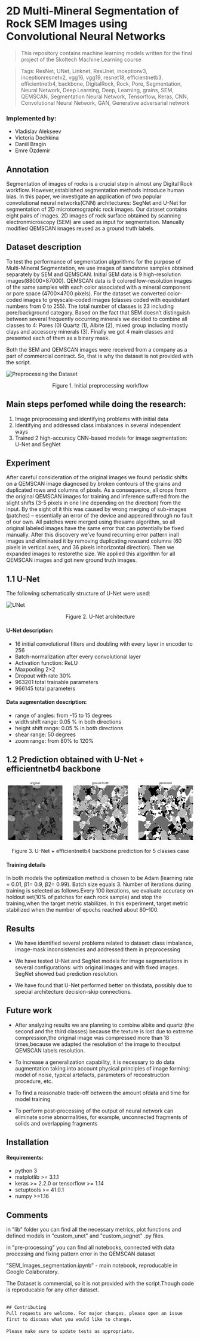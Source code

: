 
# 2D Multi-Mineral Segmentation of Rock SEM Images using Convolutional Neural Networks

> This repository contains machine learning models written for the final project of the Skoltech Machine Learning course

>Tags: ResNet, UNet, Linknet, ResUnet, inceptionv3, inceptionresnetv2, vgg16, vgg19, resnet18, efficientnetb3, efficientnetb4, backbone, DigitalRock, Rock, Pore, Segmentation, Neural Network, Deep Learning, Deep, Learning, grains, SEM, QEMSCAN, Segmentation Neural Network, Tensorflow, Keras, CNN, Convolutional Neural Network, GAN, Generative adversarial network
### Implemented by: 
* Vladislav Alekseev
* Victoria Dochkina
* Daniil Bragin
* Emre Özdemir

## Annotation
Segmentation of images of rocks is a crucial step in almost any Digital Rock workflow. However,established segmentation methods introduce human bias. In this paper, we investigate an application of two popular convolutional neural networks(CNN) architectures: SegNet and U-Net for segmentation of 2D microtomographic rock images. Our dataset contains eight pairs of images. 2D images of rock surface obtained by scanning electronmicroscopy (SEM) are used as input for segmentation. Manually modified QEMSCAN images reused as a ground truth labels.

## Dataset description
To test the performance of segmentation algorithms for the purpose of Multi-Mineral Segmentation, we use images of sandstone samples obtained separately by SEM and QEMSCAN. Initial SEM data is 9 high-resolution images(88000×87000). QEMSCAN data is 9 colored low-resolution images of the same samples with each color associated with a mineral component or pore space (4700×4700 pixels). For the dataset we converted color-coded images to greyscale-coded images (classes coded with equidistant numbers from 0 to 255).
The total number of classes is 23 including pore/background category. Based on the fact that SEM doesn’t distinguish between several frequently occurring minerals we decided to combine all classes to 4:  Pores (0) Quartz (1),  Albite (2),  mixed group including mostly clays and accessory minerals (3).
Finally we got 4 main classes and presented each of them as a binary mask.

Both the SEM and QEMSCAN images were received from a company as a part of commercial contract. So, that is why the dataset is not provided with the script.



![Preprocessing the Dataset](https://i.imgur.com/jAMoOTJ.png)

<center> Figure 1. Initial preprocessing workflow </center>

## Main steps perfomed while doing the research:

1) Image preprocessing and identifying problems with initial data
2) Identifying and addressed class imbalances in several independent ways
3) Trained 2 high-accuracy CNN-based models for image segmentation: U-Net and SegNet

## Experiment
After careful consideration of the original images we found periodic shifts on a QEMSCAN image diagnosed by broken contours of the grains and duplicated rows and columns of pixels.  As a consequence, all crops from the original QEMSCAN images for training and inference suffered from the slight shifts (3-5 pixels in one line depending on the direction) from the input.
By the sight of it this was caused by wrong merging of sub-images (patches) – essentially an error of the device and appeared through no fault of our own. All patches were merged using thesame algorithm, so all original labeled images have the same error that can potentially be fixed manually. After this discovery we’ve found recurring error pattern inall images and eliminated it by removing duplicating rowsand columns (60 pixels in vertical axes, and 36 pixels inhorizontal direction). Then we expanded images to restorethe  size.   We  applied  this  algorithm  for  all  QEMSCAN images and got new ground truth images.

## 1.1 U-Net
The following schematically structure of U-Net were used:

![UNet](https://i.imgur.com/VqMixFA.png)

<center> Figure 2. U-Net architecture </center>


#### U-Net description:
* 16 initial convolutional filters and doubling with every layer in encoder to 256
* Batch-normalization after every convolutional layer
* Activation function: ReLU
* Maxpooling 2×2
* Dropout with rate 30%
* 963201 total trainable parameters
* 966145 total parameters


#### Data augmentation description:
* range of angles: from -15 to 15 degrees
* width shift range: 0.05 % in both directions
* height shift range: 0.05 % in both directions
* shear range: 50 degrees
* zoom range: from 80% to 120%


## 1.2 Prediction obtained with U-Net + efficientnetb4 backbone

![UNetResults](https://github.com/ddvika/SEM_segmentation/blob/master/imgs/ex1.jpg?raw=true)

<center> Figure 3. U-Net  + efficientnetb4 backbone prediction for 5 classes case </center>



#### Training details 
In both models the optimization method is chosen to be Adam (learning rate = 0.01, β1= 0.9, β2= 0.99). Batch size equals 3. Number of iterations during training is selected as follows.Every 100 iterations, we evaluate accuracy on holdout set(10% of patches for each rock sample) and stop the training,when the target metric stabilizes. In this experiment, target metric stabilized when the number of epochs reached about 80–100.

## Results

* We have identified several problems related to dataset: class imbalance, image-mask inconsistencies and addressed them in preprocessing

* We have tested U-Net and SegNet models for image segmentations in several configurations: with original images and with fixed images.  SegNet showed bad prediction resolution.

* We have found that U-Net performed better on thisdata,  possibly due to special architecture decision-skip connections.


## Future work

* After analyzing results we are planning to combine albite and quartz (the second and the third classes) because the texture is lost due to extreme compression,the original image was compressed more than 18 times,because we adapted the resolution of the image to theoutput QEMSCAN labels resolution.

* To increase a generalization capability, it is necessary to do data augmentation taking into account physical principles of image forming: model of noise, typical artefacts, parameters of reconstruction procedure, etc.

* To find a reasonable trade-off between the amount ofdata and time for model training

* To perform post-processing of the output of neural network can eliminate some abnormalities, for example, unconnected fragments of solids and overlapping fragments

## Installation

#### Requirements:

* python 3
* matplotlib >= 3.1.1
* keras >= 2.2.0 or tensorflow >= 1.14
* setuptools >= 41.0.1
* numpy >=1.16


## Comments


in "lib" folder you can find all the necessary metrics, plot functions and defined models in "custom_unet" and "custom_segnet" .py files.

in "pre-processing" you can find all notebooks, connected with data processing and fixing pattern error in the QEMSCAN dataset

"SEM_Images_segmentation.ipynb" - main notebook, reproducable in Google Colaboratory.


The Dataset is commercial, so it is not provided with the script.Though code is reproducable for any other dataset.


```

## Contributing
Pull requests are welcome. For major changes, please open an issue first to discuss what you would like to change.

Please make sure to update tests as appropriate.
